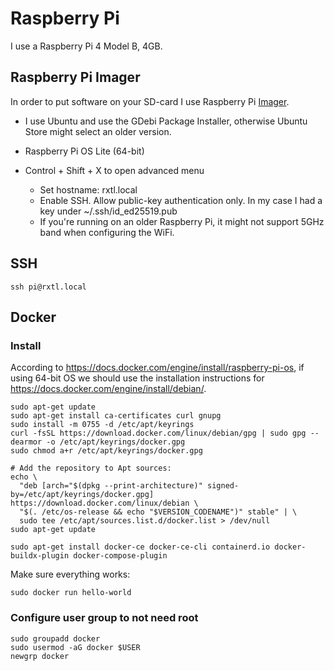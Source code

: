 # Raspberry Pi

I use a Raspberry Pi 4 Model B, 4GB.

## Raspberry Pi Imager

In order to put software on your SD-card I use Raspberry Pi [Imager](https://www.raspberrypi.org/software/).

- I use Ubuntu and use the GDebi Package Installer, otherwise Ubuntu Store might select an older version.
- Raspberry Pi OS Lite (64-bit)
- Control + Shift + X to open advanced menu

  - Set hostname: rxtl.local
  - Enable SSH. Allow public-key authentication only. In my case I had a key under ~/.ssh/id_ed25519.pub
  - If you're running on an older Raspberry Pi, it might not support 5GHz band when configuring the WiFi.

## SSH

```
ssh pi@rxtl.local
```

## Docker

### Install

According to https://docs.docker.com/engine/install/raspberry-pi-os, if using 64-bit OS we should use the installation instructions for https://docs.docker.com/engine/install/debian/.

```
sudo apt-get update
sudo apt-get install ca-certificates curl gnupg
sudo install -m 0755 -d /etc/apt/keyrings
curl -fsSL https://download.docker.com/linux/debian/gpg | sudo gpg --dearmor -o /etc/apt/keyrings/docker.gpg
sudo chmod a+r /etc/apt/keyrings/docker.gpg

# Add the repository to Apt sources:
echo \
  "deb [arch="$(dpkg --print-architecture)" signed-by=/etc/apt/keyrings/docker.gpg] https://download.docker.com/linux/debian \
  "$(. /etc/os-release && echo "$VERSION_CODENAME")" stable" | \
  sudo tee /etc/apt/sources.list.d/docker.list > /dev/null
sudo apt-get update
```

```
sudo apt-get install docker-ce docker-ce-cli containerd.io docker-buildx-plugin docker-compose-plugin
```

Make sure everything works:

```
sudo docker run hello-world
```

### Configure user group to not need root

```
sudo groupadd docker
sudo usermod -aG docker $USER
newgrp docker
```
